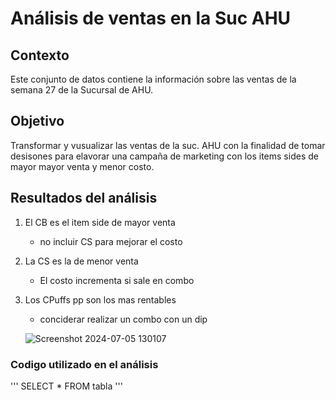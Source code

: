 # Análisis de ventas en la Suc AHU

## Contexto
Este conjunto de datos contiene la información sobre las ventas de la semana 27 de la Sucursal de AHU.

## Objetivo
Transformar y vusualizar las ventas de la suc. AHU con la finalidad de tomar desisones para elavorar una campaña de marketing con los items sides de mayor mayor venta y menor costo.

## Resultados del análisis
1. El CB es el item side de mayor venta
   - no incluir CS para mejorar el costo
2. La CS es la de menor venta
   - El costo incrementa si sale en combo
3. Los CPuffs pp son los mas rentables
   - conciderar realizar un combo con un dip
   
   ![Screenshot 2024-07-05 130107](https://github.com/Gonzalo-94/MicrosoftExcel/assets/174888498/78bc4184-fe88-4735-baeb-99474e4e22d3)
### Codigo utilizado en el análisis
''' SELECT * FROM tabla '''
